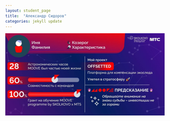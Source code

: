 ```yaml
---
layout: student_page
title:  "Александр Сидоров"
categories: jekyll update
---
```


<img class="img-fluid" src="/img/posts/photo_2021-07-20 11.00.11.jpeg" alt="test">
